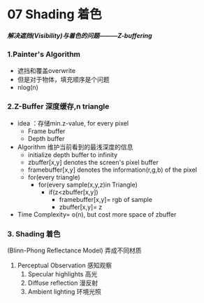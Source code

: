 # 07 Shading 着色
##### 解决遮挡(Visibility)与着色的问题———Z-buffering
### 1.Painter's Algorithm
- 遮挡和覆盖overwrite
- 但是对于物体，填充顺序是个问题
- nlog(n)
### 2.Z-Buffer 深度缓存,n triangle
- idea ：存储min.z-value, for every pixel
    - Frame buffer
    - Depth buffer
- Algorithm 维护当前看到的最浅深度的信息
    - initialize depth buffer to infinity
    - zbuffer[x,y] denotes the screen's pixel buffer
    - framebuffer[x,y] denotes the information(r,g,b) of the pixel
    - for(every triangle)
        - for(every sample(x,y,z)in Triangle)
            - if(z&lt;zbuffer[x,y])
                 - framebuffer[x,y]= rgb of sample
                 - zbuffer[x,y]= z
- Time Complexity= o(n), but cost more space of zbuffer
### 3. Shading 着色 
(Blinn-Phong Reflectance Model) 弄成不同材质
1. Perceptual Observation 感知观察
    1. Specular highlights 高光
    2. Diffuse reflection 漫反射
    3. Ambient lighting 环境光照
